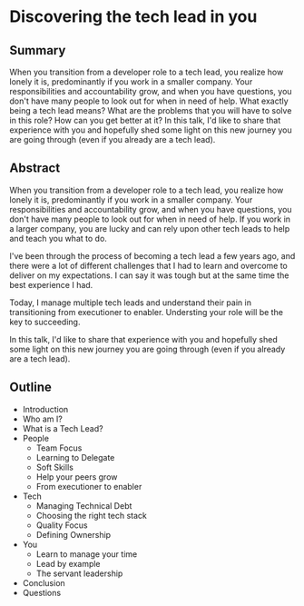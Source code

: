 # Discovering the tech lead in you

## Summary
When you transition from a developer role to a tech lead, you realize how lonely it is, predominantly if you work in a smaller company. 
Your responsibilities and accountability grow, and when you have questions, you don't have many people to look out for when in need of help. What exactly being a tech lead means? What are the problems that you will have to solve in this role? How can you get better at it?
In this talk, I'd like to share that experience with you and hopefully shed some light on this new journey you are going through (even if you already are a tech lead).

## Abstract

When you transition from a developer role to a tech lead, you realize how lonely it is, predominantly if you work in a smaller company. 
Your responsibilities and accountability grow, and when you have questions, you don't have many people to look out for when in need of help. If you work in a larger company, you are lucky and can rely upon other tech leads to help and teach you what to do.

I've been through the process of becoming a tech lead a few years ago, and there were a lot of different challenges that I had to learn and overcome to deliver on my expectations. I can say it was tough but at the same time the best experience I had. 

Today, I manage multiple tech leads and understand their pain in transitioning from executioner to enabler. Understing your role will be the key to succeeding.

In this talk, I'd like to share that experience with you and hopefully shed some light on this new journey you are going through (even if you already are a tech lead).

## Outline

* Introduction
* Who am I?
* What is a Tech Lead?
* People
    * Team Focus
    * Learning to Delegate
    * Soft Skills
    * Help your peers grow
    * From executioner to enabler
* Tech
    * Managing Technical Debt
    * Choosing the right tech stack
    * Quality Focus
    * Defining Ownership
* You
    * Learn to manage your time
    * Lead by example
    * The servant leadership
* Conclusion
* Questions
